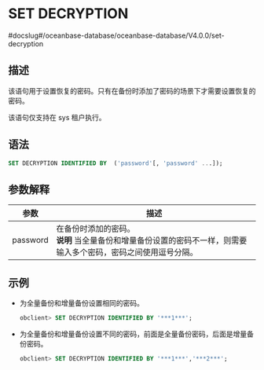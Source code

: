 SET DECRYPTION 
===================================
#docslug#/oceanbase-database/oceanbase-database/V4.0.0/set-decryption


描述 
-----------------------

该语句用于设置恢复的密码。只有在备份时添加了密码的场景下才需要设置恢复的密码。

该语句仅支持在 sys 租户执行。

语法 
-----------------------

```sql
SET DECRYPTION IDENTIFIED BY  ('password'[, 'password' ...]);
```



参数解释 
-------------------------



|    参数    |                                             描述                                              |
|----------|---------------------------------------------------------------------------------------------|
| password | 在备份时添加的密码。 <br>**说明**  当全量备份和增量备份设置的密码不一样，则需要输入多个密码，密码之间使用逗号分隔。 |



示例 
-----------------------

* 为全量备份和增量备份设置相同的密码。

  ```sql
  obclient> SET DECRYPTION IDENTIFIED BY '***1***';
  ```

  

* 为全量备份和增量备份设置不同的密码，前面是全量备份密码，后面是增量备份密码。

  ```sql
  obclient> SET DECRYPTION IDENTIFIED BY '***1***','***2***';
  ```

  



